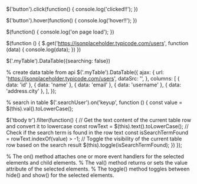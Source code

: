  <!-- event listener click -->

$('button').click(function() {
console.log('clicked!!');
})

  <!-- event listener hover -->

$('button').hover(function() {
console.log('hover!!');
})

 <!-- like dom content loaded or like iife -->

$(function() {
console.log('on page load');
})

 <!-- like fetch -->

$(function () {
$.get('https://jsonplaceholder.typicode.com/users', function (data) {
console.log(data);
})
})

<!-- create data table from html -->

$('.myTable').DataTable({searching: false})

% create data table from api
$('.myTable').DataTable({
ajax: {
url: 'https://jsonplaceholder.typicode.com/users',
dataSrc: '',
},
columns: [
{ data: 'id' },
{ data: 'name' },
{ data: 'email' },
{ data: 'username' },
{ data: 'address.city' },
],
});

% search in table
$('.searchUser').on('keyup', function () {
const value = $(this).val().toLowerCase();

$('tbody tr').filter(function() {
// Get the text content of the current table row and convert it to lowercase
const rowText = $(this).text().toLowerCase();
// Check if the search term is found in the row text
const isSearchTermFound = rowText.indexOf(value) > -1;
// Toggle the visibility of the current table row based on the search result
$(this).toggle(isSearchTermFound);
})
});

% The on() method attaches one or more event handlers for the selected elements and child elements.
% The val() method returns or sets the value attribute of the selected elements.
% The toggle() method toggles between hide() and show() for the selected elements.